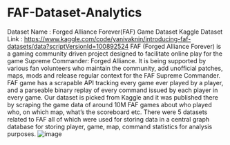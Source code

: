 # FAF-Dataset-Analytics

Dataset Name : Forged Alliance Forever(FAF) Game Dataset
Kaggle Dataset Link : https://www.kaggle.com/code/yanivaknin/introducing-faf-datasets/data?scriptVersionId=100892524
FAF (Forged Alliance Forever) is a gaming community driven project designed to facilitate online play for the game Supreme Commander: Forged Alliance. It is being supported by various fan volunteers who maintain the community, add unofficial patches, maps, mods and release regular context for the FAF Supreme Commander.
FAF game has a scrapable API tracking every game ever played by a player, and a parseable binary replay of every command issued by each player in every game.
Our dataset is picked from Kaggle and it was published there by scraping the game data of around 10M FAF games about who played who, on which map, what’s the scoreboard etc.
There were 5 datasets related to FAF all of which were used for storing data in a central graph database for storing player, game, map, command statistics for analysis purposes.
![image](https://user-images.githubusercontent.com/78660738/188266169-f729dd24-7ad4-466b-8a09-571638be69bf.png)
